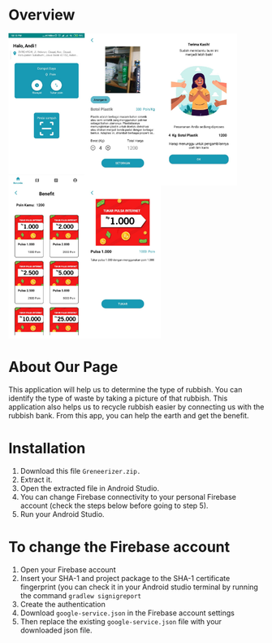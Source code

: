 # Overview

<img src="https://github.com/Sonz20/Greenerizer/blob/master/readme_assets/asset_1.jpeg" width=auto height=300 align="left"/>
<img src="https://github.com/Sonz20/Greenerizer/blob/master/readme_assets/asset_2.jpeg" width=auto height=300 align="left"/>
<img src="https://github.com/Sonz20/Greenerizer/blob/master/readme_assets/asset_3.jpeg" width=auto height=300 align="left"/>
<img src="https://github.com/Sonz20/Greenerizer/blob/master/readme_assets/asset_4.jpeg" width=auto height=300 align="left"/>
<img src="https://github.com/Sonz20/Greenerizer/blob/master/readme_assets/asset_5.jpeg" width=auto height=300 align="left"/>
<br clear="left"/>

# About Our Page
This application will help us to determine the type of rubbish. You can identify the type of waste by taking a picture of that rubbish. This application also helps us to recycle rubbish easier by connecting us with the rubbish bank. From this app, you can help the earth and get the benefit. 

# Installation
1. Download this file `Greneerizer.zip.`
2. Extract it.
3. Open the extracted file in Android Studio.
4. You can change Firebase connectivity to your personal Firebase account (check the steps below before going to step 5).
5. Run your Android Studio.

# To change the Firebase account
1. Open your Firebase account
2. Insert your SHA-1 and project package to the SHA-1 certificate fingerprint (you can check it in your Android studio terminal by running the command `gradlew signigreport`
3. Create the authentication
4. Download `google-service.json` in the Firebase account settings
5. Then replace the existing `google-service.json` file with your downloaded json file.

